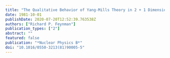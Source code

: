 ```yaml
---
title: "The Qualitative Behavior of Yang-Mills Theory in 2 + 1 Dimensions"
date: 1981-10-01
publishDate: 2020-07-20T12:52:39.763538Z
authors: ["Richard P. Feynman"]
publication_types: ["2"]
abstract: ""
featured: false
publication: "*Nuclear Physics B*"
doi: "10.1016/0550-3213(81)90005-5"
---
```



